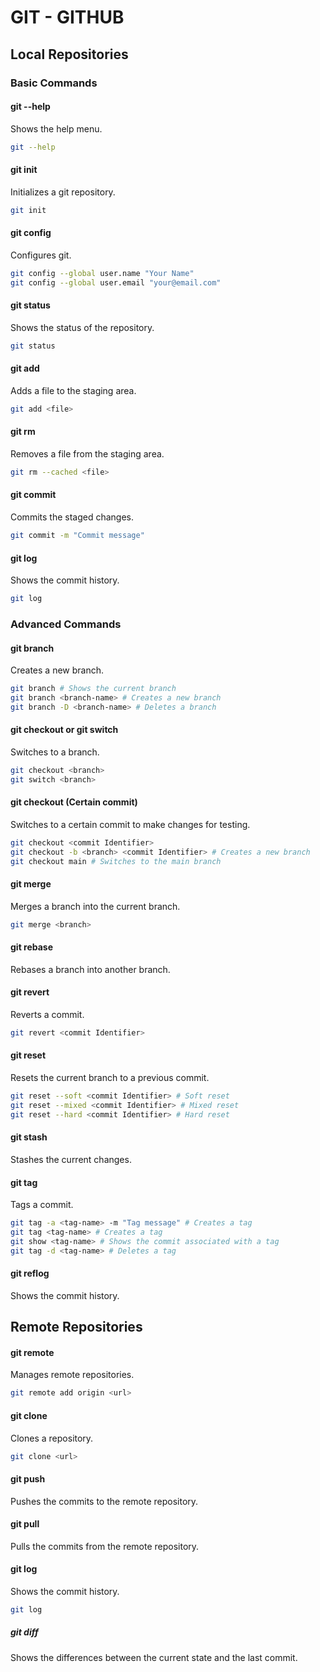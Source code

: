 GIT - GITHUB
===========

Local Repositories 
-----------


### Basic Commands

#### git --help
Shows the help menu.
```bash
git --help
```

#### git init
Initializes a git repository.
```bash
git init
```

#### git config
Configures git.
```bash
git config --global user.name "Your Name"
git config --global user.email "your@email.com"
```

#### git status
Shows the status of the repository.
```bash
git status
```

#### git add
Adds a file to the staging area.
```bash
git add <file>
```

#### git rm
Removes a file from the staging area.
```bash
git rm --cached <file>
```

#### git commit
Commits the staged changes.
```bash
git commit -m "Commit message"
```

#### git log
Shows the commit history.
```bash
git log
```


### Advanced Commands

#### git branch
Creates a new branch.
```bash
git branch # Shows the current branch
git branch <branch-name> # Creates a new branch
git branch -D <branch-name> # Deletes a branch
```

#### git checkout or git switch
Switches to a branch.
```bash
git checkout <branch>
git switch <branch>
```

#### git checkout (Certain commit)
Switches to a certain commit to make changes for testing.
```bash
git checkout <commit Identifier>
git checkout -b <branch> <commit Identifier> # Creates a new branch
git checkout main # Switches to the main branch
```

#### git merge
Merges a branch into the current branch.
```bash
git merge <branch>
```

#### git rebase
Rebases a branch into another branch.

#### git revert
Reverts a commit.
```bash
git revert <commit Identifier>
```

#### git reset
Resets the current branch to a previous commit.
```bash
git reset --soft <commit Identifier> # Soft reset
git reset --mixed <commit Identifier> # Mixed reset
git reset --hard <commit Identifier> # Hard reset
```

#### git stash
Stashes the current changes.

#### git tag
Tags a commit.
```bash
git tag -a <tag-name> -m "Tag message" # Creates a tag
git tag <tag-name> # Creates a tag
git show <tag-name> # Shows the commit associated with a tag
git tag -d <tag-name> # Deletes a tag
```

#### git reflog
Shows the commit history.


Remote Repositories
-----------

#### git remote
Manages remote repositories.
```bash
git remote add origin <url>
```

#### git clone
Clones a repository.
```bash
git clone <url>
```

#### git push
Pushes the commits to the remote repository.

#### git pull
Pulls the commits from the remote repository.


#### git log
Shows the commit history.
```bash
git log
```

##### git diff
Shows the differences between the current state and the last commit.




